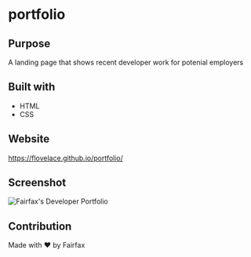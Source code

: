 # portfolio
## Purpose
A landing page that shows recent developer work for potenial employers

## Built with
* HTML
* CSS

## Website
https://flovelace.github.io/portfolio/

## Screenshot
![Fairfax's Developer Portfolio](https://user-images.githubusercontent.com/86391225/132113129-bdfde368-b44f-4058-a92e-073d2edf9dc0.png)

## Contribution
Made with ❤️ by Fairfax